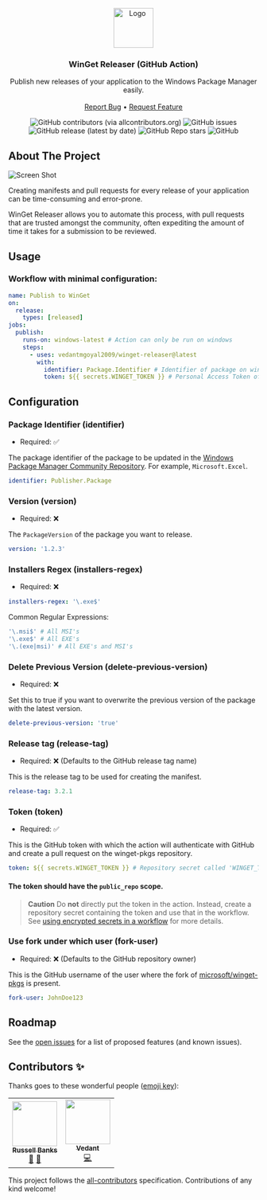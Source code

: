 <p align="center">
  <a href="https://github.com/vedantmgoyal2009/winget-releaser">
    <img src="https://user-images.githubusercontent.com/83997633/189393292-4a470cc3-38e6-4f91-bee2-1d59e672ec81.svg" alt="Logo" width="80" height="80">
  </a>
  <h3 align="center">WinGet Releaser (GitHub Action)</h3>

  <p align="center">
    Publish new releases of your application to the Windows Package Manager easily.
    <br/>
    <br/>
    <a href="https://github.com/vedantmgoyal2009/winget-releaser/issues/new?assignees=vedantmgoyal2009&labels=bug%2Chelp+wanted&template=bug.yml&title=%5BBug%5D%3A+">Report Bug</a>
    •
    <a href="https://github.com/vedantmgoyal2009/winget-releaser/issues/new?assignees=vedantmgoyal2009&labels=feat&template=feat.yml&title=%5BFeature%2FIdea%5D%3A+">Request Feature</a>
  </p>

  <p align="center">
    <img alt="GitHub contributors (via allcontributors.org)" src="https://img.shields.io/github/all-contributors/vedantmgoyal2009/winget-releaser/main?style=for-the-badge">
    <img alt="GitHub issues" src="https://img.shields.io/github/issues/vedantmgoyal2009/winget-releaser?style=for-the-badge">
    <img alt="GitHub release (latest by date)" src="https://img.shields.io/github/v/release/vedantmgoyal2009/winget-releaser?style=for-the-badge">
    <img alt="GitHub Repo stars" src="https://img.shields.io/github/stars/vedantmgoyal2009/winget-releaser?style=for-the-badge">
    <img alt="GitHub" src="https://img.shields.io/github/license/vedantmgoyal2009/winget-releaser?style=for-the-badge">
  </p>
</p>

## About The Project

![Screen Shot](https://user-images.githubusercontent.com/74878137/189383287-a873af57-08cd-4154-9848-a7c661af784c.png)

Creating manifests and pull requests for every release of your application can be time-consuming and error-prone.

WinGet Releaser allows you to automate this process, with pull requests that are trusted amongst the community, often expediting the amount of time it takes for a submission to be reviewed.

## Usage

### Workflow with minimal configuration:
```yaml
name: Publish to WinGet
on:
  release:
    types: [released]
jobs:
  publish:
    runs-on: windows-latest # Action can only be run on windows
    steps:
      - uses: vedantmgoyal2009/winget-releaser@latest
        with:
          identifier: Package.Identifier # Identifier of package on winget-pkgs
          token: ${{ secrets.WINGET_TOKEN }} # Personal Access Token of submitting user
```

## Configuration

### Package Identifier (identifier)
  - Required: ✅

  The package identifier of the package to be updated in the [Windows Package Manager Community Repository](https://github.com/microsoft/winget-pkgs). For example, `Microsoft.Excel`.

```yaml
identifier: Publisher.Package
```

### Version (version)
  - Required: ❌

The `PackageVersion` of the package you want to release.
  
```yaml
version: '1.2.3'
```

### Installers Regex (installers-regex)
  - Required: ❌

```yaml
installers-regex: '\.exe$'
```

Common Regular Expressions:
```yaml
'\.msi$' # All MSI's
'\.exe$' # All EXE's
'\.(exe|msi)' # All EXE's and MSI's
```

### Delete Previous Version (delete-previous-version)
  - Required: ❌

Set this to true if you want to overwrite the previous version of the package with the latest version.

```yaml
delete-previous-version: 'true'
```

### Release tag (release-tag)
  - Required: ❌ (Defaults to the GitHub release tag name)

This is the release tag to be used for creating the manifest.

```yaml
release-tag: 3.2.1
```

### Token (token)
  - Required: ✅

This is the GitHub token with which the action will authenticate with GitHub and create a pull request on the winget-pkgs repository.

```yaml
token: ${{ secrets.WINGET_TOKEN }} # Repository secret called 'WINGET_TOKEN`
```

#### The token should have the `public_repo` scope.

> **Caution** Do **not** directly put the token in the action. Instead, create a repository secret containing the token and use that in the workflow. See [using encrypted secrets in a workflow](https://docs.github.com/en/actions/security-guides/encrypted-secrets#using-encrypted-secrets-in-a-workflow) for more details.

### Use fork under which user (fork-user)
  - Required: ❌ (Defaults to the GitHub repository owner)

This is the GitHub username of the user where the fork of [microsoft/winget-pkgs](https://github.com/microsoft/winget-pkgs) is present.

```yaml
fork-user: JohnDoe123
```
## Roadmap

See the [open issues](https://github.com/vedantmgoyal2009/winget-releaser/issues) for a list of proposed features (and known issues).

## Contributors ✨

Thanks goes to these wonderful people ([emoji key](https://allcontributors.org/docs/en/emoji-key)):

<!-- ALL-CONTRIBUTORS-LIST:START - Do not remove or modify this section -->
<!-- prettier-ignore-start -->
<!-- markdownlint-disable -->
<table>
  <tbody>
    <tr>
      <td align="center"><a href="http://russell.bandev.uk"><img src="https://avatars.githubusercontent.com/u/74878137?v=4?s=90" width="90px;" alt=""/><br /><sub><b>Russell Banks</b></sub></a><br /><a href="#ideas-russellbanks" title="Ideas, Planning, & Feedback">🤔</a> <a href="https://github.com/vedantmgoyal2009/winget-releaser/commits?author=russellbanks" title="Documentation">📖</a></td>
      <td align="center"><a href="https://bittu.eu.org"><img src="https://avatars.githubusercontent.com/u/83997633?v=4?s=90" width="90px;" alt=""/><br /><sub><b>Vedant</b></sub></a><br /><a href="https://github.com/vedantmgoyal2009/winget-releaser/commits?author=vedantmgoyal2009" title="Code">💻</a></td>
    </tr>
  </tbody>
</table>

<!-- markdownlint-restore -->
<!-- prettier-ignore-end -->

<!-- ALL-CONTRIBUTORS-LIST:END -->

This project follows the [all-contributors](https://github.com/all-contributors/all-contributors) specification. Contributions of any kind welcome!
